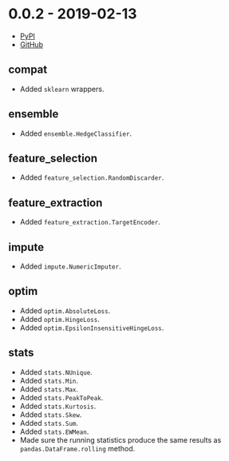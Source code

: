 # 0.0.2 - 2019-02-13

- [PyPI](https://pypi.org/project/river/0.0.2/)
- [GitHub](https://github.com/online-ml/river/releases/tag/0.0.2)

## compat

- Added `sklearn` wrappers.

## ensemble

- Added `ensemble.HedgeClassifier`.

## feature_selection

- Added `feature_selection.RandomDiscarder`.

## feature_extraction

- Added `feature_extraction.TargetEncoder`.

## impute

- Added `impute.NumericImputer`.

## optim

- Added `optim.AbsoluteLoss`.
- Added `optim.HingeLoss`.
- Added `optim.EpsilonInsensitiveHingeLoss`.

## stats

- Added `stats.NUnique`.
- Added `stats.Min`.
- Added `stats.Max`.
- Added `stats.PeakToPeak`.
- Added `stats.Kurtosis`.
- Added `stats.Skew`.
- Added `stats.Sum`.
- Added `stats.EWMean`.
- Made sure the running statistics produce the same results as `pandas.DataFrame.rolling` method.
